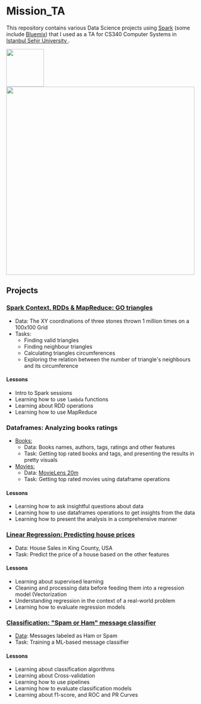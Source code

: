 # Mission_TA
This repository contains various Data Science projects using <a href="https://spark.apache.org/">Spark</a> (some include <a href="https://console.bluemix.net/catalog/"> Bluemix</a>) that I used as a TA for CS340 Computer Systems in <a href="http://sehir.edu.tr/"> Istanbul Sehir University </a>.

<div>
<img src="https://upload.wikimedia.org/wikipedia/en/b/bf/Sehir_University_Logo.png" width=100>
<img src="https://cdn-images-1.medium.com/max/1350/1*Gvo0ep9MCvQcCQUBQ0TD9Q.png" width=500>
</div>


## Projects

### <a href="https://nbviewer.jupyter.org/github/AmmarRashed/Mission_TA/blob/master/CS340_spring_2018/triangles_weeks3_5.ipynb">  Spark Context, RDDs & MapReduce: GO triangles</a>

- Data: The XY coordinations of three stones thrown 1 million times on a 100x100 Grid
- Tasks:
  - Finding valid triangles
  - Finding neighbour triangles
  - Calculating triangles circumferences
  - Exploring the relation between the number of triangle's neighbours and its circumference

#### Lessons
- Intro to Spark sessions
- Learning how to use ```lambda``` functions
- Learning about RDD operations
- Learning how to use MapReduce

### Dataframes: Analyzing books ratings
- <a href="https://nbviewer.jupyter.org/github/AmmarRashed/Mission_TA/blob/master/CS340_spring_2018/week7_dataframes.ipynb">Books:</a>
  - Data: Books names, authors, tags, ratings and other features
  - Task: Getting top rated books and tags, and presenting the results in pretty visuals
- <a href="https://nbviewer.jupyter.org/github/AmmarRashed/Mission_TA/blob/master/CS340_spring_2018/week7_movielens.ipynb">Movies:</a>
  - Data: <a href="https://grouplens.org/datasets/movielens/"> MovieLens 20m</a>
  - Task: Getting top rated movies using dataframe operations
 

#### Lessons

- Learning how to ask insightful questions about data
- Learning how to use dataframes operations to get insights from the data
- Learning how to present the analysis in a comprehensive manner

### <a href="https://nbviewer.jupyter.org/github/AmmarRashed/Mission_TA/blob/master/CS340_spring_2018/week9_ml_linearregression.ipynb"> Linear Regression: Predicting house prices</a>

- Data: House Sales in King County, USA
- Task: Predict the price of a house based on the other features

#### Lessons

- Learning about supervised learning
- Cleaning and processing data before feeding them into a regression model (Vectorization
- Understanding regression in the context of a real-world problem
- Learning how to evaluate regression models

### <a href="https://nbviewer.jupyter.org/github/AmmarRashed/Mission_TA/blob/master/CS340_spring_2018/last_CV_Pipeline.ipynb"> Classification: "Spam or Ham" message classifier</a>

- <a href="https://github.com/AmmarRashed/Mission_TA/blob/master/CS340_spring_2018/data/spam.csv">Data</a>: Messages labeled as Ham or Spam
- Task: Training a ML-based message classifier

#### Lessons

- Learning about classification algorithms
- Learning about Cross-validation
- Learning how to use pipelines
- Learning how to evaluate classification models
- Learning about f1-score, and ROC and PR Curves
